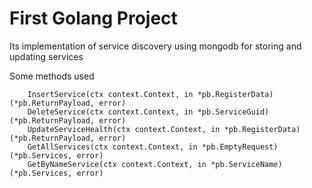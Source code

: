 # First Golang Project

Its implementation of service discovery using mongodb for storing and updating services

Some methods used

```
	InsertService(ctx context.Context, in *pb.RegisterData) (*pb.ReturnPayload, error)
	DeleteService(ctx context.Context, in *pb.ServiceGuid) (*pb.ReturnPayload, error)
	UpdateServiceHealth(ctx context.Context, in *pb.RegisterData) (*pb.ReturnPayload, error)
	GetAllServices(ctx context.Context, in *pb.EmptyRequest) (*pb.Services, error)
	GetByNameService(ctx context.Context, in *pb.ServiceName) (*pb.Services, error)


```
